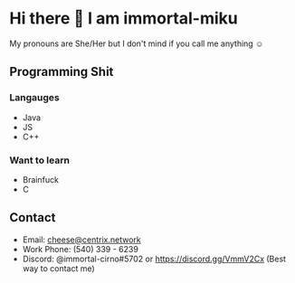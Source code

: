 # Hi there 👋 I am immortal-miku 

<!--
**immortal-miku/immortal-miku** is a ✨ _special_ ✨ repository because its `README.md` (this file) appears on your GitHub profile.
!-->
My pronouns are She/Her but I don't mind if you call me anything ☺

## Programming Shit

### Langauges
- Java
- JS
- C++
### Want to learn
- Brainfuck
- C
<!--
## The golden rule
```js
if (!viewer.hasDepression) {
  life.live.toFullest();
} else {
  see.psychiatrist();
}
```
!-->
## Contact
- Email: cheese@centrix.network
- Work Phone: (540) 339 - 6239
- Discord: @immortal-cirno#5702 or https://discord.gg/VmmV2Cx (Best way to contact me)

